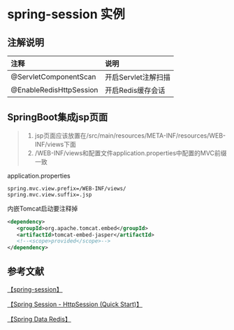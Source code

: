 # spring-session 实例

## 注解说明

| 注释 | 说明 |
| :--- | :--- |
| @ServletComponentScan | 开启Servlet注解扫描 |
| @EnableRedisHttpSession | 开启Redis缓存会话 |


## SpringBoot集成jsp页面

> 1. jsp页面应该放置在/src/main/resources/META-INF/resources/WEB-INF/views下面
> 2. /WEB-INF/views和配置文件application.properties中配置的MVC前缀一致

application.properties

```properties
spring.mvc.view.prefix=/WEB-INF/views/
spring.mvc.view.suffix=.jsp
```

内嵌Tomcat启动要注释掉

```xml
<dependency>
   <groupId>org.apache.tomcat.embed</groupId>
   <artifactId>tomcat-embed-jasper</artifactId>
   <!--<scope>provided</scope>-->
</dependency>
```

## 参考文献

[【spring-session】](https://github.com/spring-projects/spring-session)

[【Spring Session - HttpSession (Quick Start)】](https://docs.spring.io/spring-session/docs/current/reference/html5/guides/java-redis.html)

[【Spring Data Redis】](https://docs.spring.io/spring-data/data-redis/docs/2.0.7.RELEASE/reference/html/)